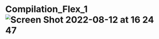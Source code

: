 # Compilation_Flex_1![Screen Shot 2022-08-12 at 16 24 47](https://user-images.githubusercontent.com/72464761/217369102-84e788e0-e57c-436d-a90d-d8916ba2a310.png)
